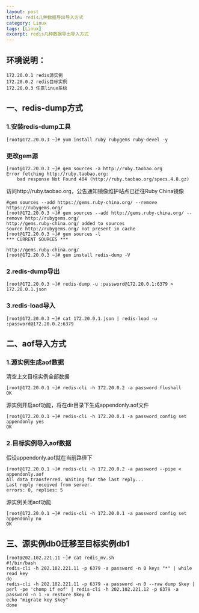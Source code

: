 ```yaml
---
layout: post
title: redis几种数据导出导入方式
category: Linux
tags: [Linux]
excerpt: redis几种数据导出导入方式
---
```


## 环境说明： ##

	172.20.0.1 redis源实例
	172.20.0.2 redis目标实例
	172.20.0.3 任意linux系统

## 一、redis-dump方式 ##


### 1.安装redis-dump工具 ###

    [root@172.20.0.3 ~]# yum install ruby rubygems ruby-devel -y

### 更改gem源 ###

	[root@172.20.0.3 ~]# gem sources -a http://ruby.taobao.org
	Error fetching http://ruby.taobao.org:
	    bad response Not Found 404 (http://ruby.taobao.org/specs.4.8.gz)

访问http://ruby.taobao.org，公告通知镜像维护站点已迁往Ruby China镜像

	#gem sources --add https://gems.ruby-china.org/ --remove https://rubygems.org/
	[root@172.20.0.3 ~]# gem sources --add http://gems.ruby-china.org/ --remove http://rubygems.org/
	http://gems.ruby-china.org/ added to sources
	source http://rubygems.org/ not present in cache
	[root@172.20.0.3 ~]# gem sources -l
	*** CURRENT SOURCES ***
	 
	http://gems.ruby-china.org/
	[root@172.20.0.3 ~]# gem install redis-dump -V

###  2.redis-dump导出 ###

	[root@172.20.0.3 ~]# redis-dump -u :password@172.20.0.1:6379 > 172.20.0.1.json

### 3.redis-load导入 ###

	[root@172.20.0.3 ~]# cat 172.20.0.1.json | redis-load -u :password@172.20.0.2:6379

## 二、aof导入方式 ##

### 1.源实例生成aof数据 ###

清空上文目标实例全部数据

	[root@172.20.0.1 ~]# redis-cli -h 172.20.0.2 -a password flushall
	OK

源实例开启aof功能，将在dir目录下生成appendonly.aof文件

	[root@172.20.0.1 ~]# redis-cli -h 172.20.0.1 -a password config set appendonly yes
	OK

### 2.目标实例导入aof数据 ###

假设appendonly.aof就在当前路径下

    [root@172.20.0.1 ~]# redis-cli -h 172.20.0.2 -a password --pipe < appendonly.aof
	All data transferred. Waiting for the last reply...
	Last reply received from server.
	errors: 0, replies: 5

源实例关闭aof功能

    [root@172.20.0.1 ~]# redis-cli -h 172.20.0.1 -a password config set appendonly no
	OK

## 三、源实例db0迁移至目标实例db1 ##

    [root@202.102.221.11 ~]# cat redis_mv.sh
	#!/bin/bash
	redis-cli -h 202.102.221.11 -p 6379 -a password -n 0 keys "*" | while read key
	do
	redis-cli -h 202.102.221.11 -p 6379 -a password -n 0 --raw dump $key | perl -pe 'chomp if eof' | redis-cli -h 202.102.221.12 -p 6379 -a password -n 1 -x restore $key 0
	echo "migrate key $key"
	done
